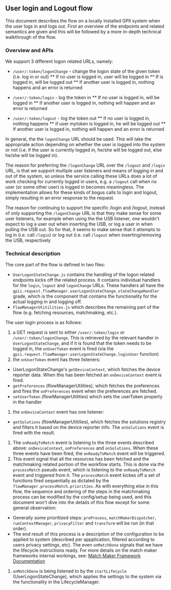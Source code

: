 ## User login and Logout flow

This document describes the flow on a locally installed GPII system when the user logs in and logs out. First an overview of the endpoints and related semantics are given and this will be followed by a more in-depth technical walkthrough of the flow.

### Overview and APIs
We support 3 different logon related URLs, namely:
* `/user/:token/logonChange` - change the logon state of the given token (i.e. log in or out)
 ** If no user is logged in, user <mytoken> will be logged in
 ** If <mytoken> is logged in, <mytoken> will be logged out
 ** If another user is logged in, nothing happens and an error is returned

* `/user/:token/login` - log the token in
 ** If no user is logged in, <mytoken> will be logged in
 ** If another user is logged in, nothing will happen and an error is returned

* `/user/:token/logout` - log the token out
 ** If no user is logged in, nothing happens
 ** if user mytoken is logged in, he will be logged out
 ** If another user is logged in, nothing will happen and an error is returned

In general, the the `logonChange` URL should be used. This will take the appropriate action depending on whether the user is logged into the system or not (i.e. if the user is currently logged in, he/she will be logged out, else he/she will be logged in).

The reason for preferring the `/logonChange` URL over the `/logout` and `/login` URL, is that we support multiple user listeners and means of logging in and out of the system, so unless the service calling these URLs does a lot of work checking for currently logged in users, e.g. a `/logout` call when no user (or some other user) is logged in becomes meaningless. The implementation allows for these kinds of bogus calls to login and logout, simply resulting in an error response to the request.

The reason for continuing to support the specific /login and /logout, instead of only supporting the `/logonChange` URL is that they make sense for some user listeners, for example when using the the USB listener, one wouldn't expect to log a user out when inserting the USB, or log a user in when pulling the USB out. So for that, it seems to make sense that it attempts to log in (i.e. call `/login`) or log out (i.e. call `/logout` when inserting/removing the USB, respectively




### Technical description

The core part of the flow is defined in two files:

* `UserLogonStateChange.js` contains the handling of the logon related endpoints kicks off the related process. It contains individual handlers for the `login`, `logout` and `logonChange` URLs. These handlers all have the `gpii.request.flowManager.userLogonStateChange.stateChangeHandler` grade, which is the component that contains the functionality for the actual logging in and logging off.
* `FlowManagerUtitilities.js` which describes the remaining part of the flow (e.g. fetching resources, matchmaking, etc.).

The user login process is as follows:

1. a GET request is sent to either `/user/:token/login` or `/user/:token/logonChange`. This is retrieved by the relevant handler in `UserLogonStateChange`, and if it is found that the token needs to be logged in, the `onUserToken` event is fired (via the `gpii.request.flowManager.userLogonStateChange.loginUser` function)
1. the `onUserToken` event has three listeners:
 * UserLogonStateChange's `getDeviceContext`, which fetches the device reporter data. When this has been fetched an `onDeviceContext` event is fired.
 * `getPreferences` (flowManagerUtilities), which fetches the preferences and fires the `onPreferences` event when the preferences are fetched.
 * `setUserToken` (flowManagerUtilities) which sets the userToken property in the handler
1. the `onDeviceContext` event has one listener:
 * `getSolutions` (flowManagerUtitilies), which fetches the solutions registry and filters it based on the device reporter info. The `onSolutions` event is fired with the result.
1. The `onReadyToMatch` event is listening to the three events described above: `onDeviceContext`, `onPreferences` and `onSolutions`. When these three events have been fired, the `onReadyToMatch` event will be triggered.
1. This event signal that all the resources has been fetched and the matchmaking related portion of the workflow starts. This is done via the `processMatch` pseudo event, which is listening to the `onReadyToMatch` event and triggered from it. The `processMatch` event kickes off a set of functions fired sequentially as dictated by the `flowManager.processMatch.priorities`. As with everything else in this flow, the sequence and ordering of the steps in the matchmaking process can be modified by the config/setup being used, and this document won't dive into the details of this flow except for some general observation:
 * Generally some prioritized steps: `preProcess`, `matchMakerDispatcher`, `runContextManager`, `privacyFilter` and `transform` will be run (in that order).
 * The end result of this process is a description of the configuration to be applied to system (described per appplication, filtered according to users privacy settings, etc). The even `onMatchDone` signals that we have the lifecycle instructions ready. For more details on the match maker frameworks internal workings, see: [Match Maker Framework Documentation](MatchMakerFramework.md)
1. `onMatchDone` is being listened to by the `startLifecycle` (UserLogonStateChange), which applies the settings to the system via the functionality in the LifecycleManager.

